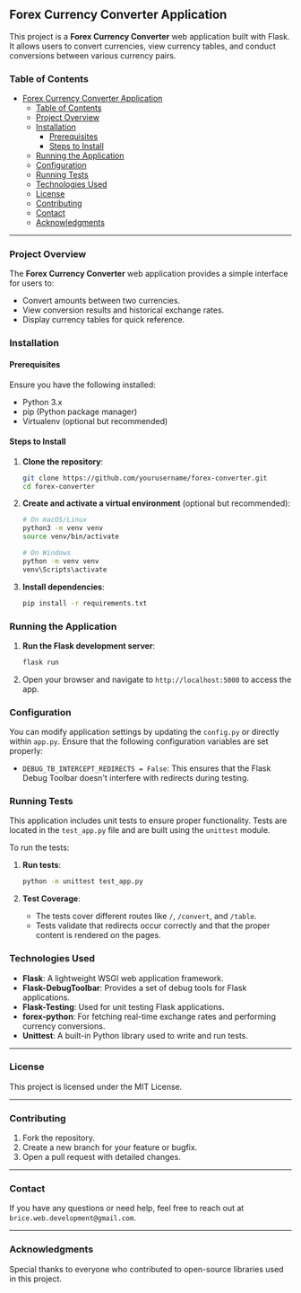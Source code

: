 ## Forex Currency Converter Application

This project is a **Forex Currency Converter** web application built with Flask. It allows users to convert currencies, view currency tables, and conduct conversions between various currency pairs.

### Table of Contents
- [Forex Currency Converter Application](#forex-currency-converter-application)
  - [Table of Contents](#table-of-contents)
  - [Project Overview](#project-overview)
  - [Installation](#installation)
    - [Prerequisites](#prerequisites)
    - [Steps to Install](#steps-to-install)
  - [Running the Application](#running-the-application)
  - [Configuration](#configuration)
  - [Running Tests](#running-tests)
  - [Technologies Used](#technologies-used)
  - [License](#license)
  - [Contributing](#contributing)
  - [Contact](#contact)
  - [Acknowledgments](#acknowledgments)

---

### Project Overview

The **Forex Currency Converter** web application provides a simple interface for users to:
- Convert amounts between two currencies.
- View conversion results and historical exchange rates.
- Display currency tables for quick reference.

### Installation

#### Prerequisites
Ensure you have the following installed:
- Python 3.x
- pip (Python package manager)
- Virtualenv (optional but recommended)

#### Steps to Install

1. **Clone the repository**:
    ```bash
    git clone https://github.com/yourusername/forex-converter.git
    cd forex-converter
    ```

2. **Create and activate a virtual environment** (optional but recommended):
    ```bash
    # On macOS/Linux
    python3 -m venv venv
    source venv/bin/activate

    # On Windows
    python -m venv venv
    venv\Scripts\activate
    ```

3. **Install dependencies**:
    ```bash
    pip install -r requirements.txt
    ```

### Running the Application

1. **Run the Flask development server**:
    ```bash
    flask run
    ```

2. Open your browser and navigate to `http://localhost:5000` to access the app.

### Configuration

You can modify application settings by updating the `config.py` or directly within `app.py`. Ensure that the following configuration variables are set properly:

- `DEBUG_TB_INTERCEPT_REDIRECTS = False`: This ensures that the Flask Debug Toolbar doesn't interfere with redirects during testing.

### Running Tests

This application includes unit tests to ensure proper functionality. Tests are located in the `test_app.py` file and are built using the `unittest` module.

To run the tests:

1. **Run tests**:
    ```bash
    python -m unittest test_app.py
    ```

2. **Test Coverage**:
    - The tests cover different routes like `/`, `/convert`, and `/table`.
    - Tests validate that redirects occur correctly and that the proper content is rendered on the pages.

### Technologies Used

- **Flask**: A lightweight WSGI web application framework.
- **Flask-DebugToolbar**: Provides a set of debug tools for Flask applications.
- **Flask-Testing**: Used for unit testing Flask applications.
- **forex-python**: For fetching real-time exchange rates and performing currency conversions.
- **Unittest**: A built-in Python library used to write and run tests.

---

### License
This project is licensed under the MIT License.

---

### Contributing

1. Fork the repository.
2. Create a new branch for your feature or bugfix.
3. Open a pull request with detailed changes.

---

### Contact

If you have any questions or need help, feel free to reach out at `brice.web.development@gmail.com`.

---

### Acknowledgments

Special thanks to everyone who contributed to open-source libraries used in this project.
